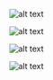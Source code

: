 ![alt text](https://imgur.com/o23e7hu)


![alt text](https://imgur.com/VfRnhQT)


![alt text](https://imgur.com/DHXr8Kz)


![alt text](https://imgur.com/hRBZTSF)
